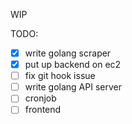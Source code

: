 WIP

TODO:

- [x] write golang scraper
- [x] put up backend on ec2
- [ ] fix git hook issue
- [ ] write golang API server
- [ ] cronjob
- [ ] frontend
